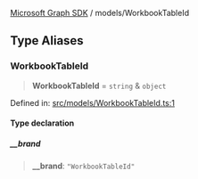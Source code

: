 [Microsoft Graph SDK](../modules.md) / models/WorkbookTableId

## Type Aliases

### WorkbookTableId

> **WorkbookTableId** = `string` & `object`

Defined in: [src/models/WorkbookTableId.ts:1](https://github.com/Future-Secure-AI/microsoft-graph/blob/6f587d043e8277194e9b2feca914ab2cba9d258d/src/models/WorkbookTableId.ts#L1)

#### Type declaration

##### \_\_brand

> **\_\_brand**: `"WorkbookTableId"`
